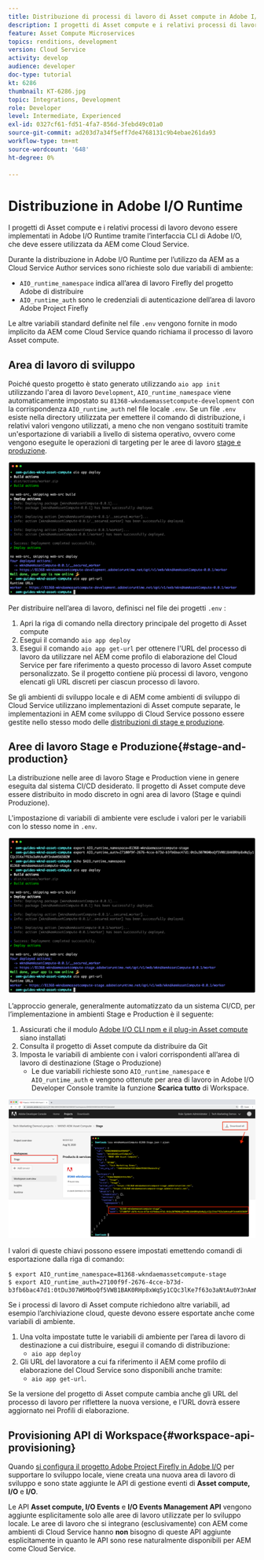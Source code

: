 ```yaml
---
title: Distribuzione di processi di lavoro di Asset compute in Adobe I/O Runtime da utilizzare con AEM come Cloud Service
description: I progetti di Asset compute e i relativi processi di lavoro devono essere implementati in Adobe I/O Runtime per essere utilizzati da AEM come Cloud Service.
feature: Asset Compute Microservices
topics: renditions, development
version: Cloud Service
activity: develop
audience: developer
doc-type: tutorial
kt: 6286
thumbnail: KT-6286.jpg
topic: Integrations, Development
role: Developer
level: Intermediate, Experienced
exl-id: 0327cf61-fd51-4fa7-856d-3febd49c01a0
source-git-commit: ad203d7a34f5eff7de4768131c9b4ebae261da93
workflow-type: tm+mt
source-wordcount: '648'
ht-degree: 0%

---
```


# Distribuzione in Adobe I/O Runtime

I progetti di Asset compute e i relativi processi di lavoro devono essere implementati in Adobe I/O Runtime tramite l’interfaccia CLI di Adobe I/O, che deve essere utilizzata da AEM come Cloud Service.

Durante la distribuzione in Adobe I/O Runtime per l’utilizzo da AEM as a Cloud Service Author services sono richieste solo due variabili di ambiente:

+ `AIO_runtime_namespace` indica all’area di lavoro Firefly del progetto Adobe di distribuire
+ `AIO_runtime_auth` sono le credenziali di autenticazione dell’area di lavoro Adobe Project Firefly

Le altre variabili standard definite nel file `.env` vengono fornite in modo implicito da AEM come Cloud Service quando richiama il processo di lavoro Asset compute.

## Area di lavoro di sviluppo

Poiché questo progetto è stato generato utilizzando `aio app init` utilizzando l&#39;area di lavoro `Development`, `AIO_runtime_namespace` viene automaticamente impostato su `81368-wkndaemassetcompute-development` con la corrispondenza `AIO_runtime_auth` nel file locale `.env`.  Se un file `.env` esiste nella directory utilizzata per emettere il comando di distribuzione, i relativi valori vengono utilizzati, a meno che non vengano sostituiti tramite un&#39;esportazione di variabili a livello di sistema operativo, ovvero come vengono eseguite le operazioni di targeting per le aree di lavoro [stage e produzione](#stage-and-production).

![Distribuzione di app aio tramite variabili .env](./assets/runtime/development__aio.png)

Per distribuire nell’area di lavoro, definisci nel file dei progetti `.env` :

1. Apri la riga di comando nella directory principale del progetto di Asset compute
1. Esegui il comando `aio app deploy`
1. Esegui il comando `aio app get-url` per ottenere l&#39;URL del processo di lavoro da utilizzare nel AEM come profilo di elaborazione del Cloud Service per fare riferimento a questo processo di lavoro Asset compute personalizzato. Se il progetto contiene più processi di lavoro, vengono elencati gli URL discreti per ciascun processo di lavoro.

Se gli ambienti di sviluppo locale e di AEM come ambienti di sviluppo di Cloud Service utilizzano implementazioni di Asset compute separate, le implementazioni in AEM come sviluppo di Cloud Service possono essere gestite nello stesso modo delle [distribuzioni di stage e produzione](#stage-and-production).

## Aree di lavoro Stage e Produzione{#stage-and-production}

La distribuzione nelle aree di lavoro Stage e Production viene in genere eseguita dal sistema CI/CD desiderato. Il progetto di Asset compute deve essere distribuito in modo discreto in ogni area di lavoro (Stage e quindi Produzione).

L&#39;impostazione di variabili di ambiente vere esclude i valori per le variabili con lo stesso nome in `.env`.

![Distribuzione di app aio tramite variabili di esportazione](./assets/runtime/stage__export-and-aio.png)

L’approccio generale, generalmente automatizzato da un sistema CI/CD, per l’implementazione in ambienti Stage e Production è il seguente:

1. Assicurati che il modulo [Adobe I/O CLI npm e il plug-in Asset compute](../set-up/development-environment.md#aio) siano installati
1. Consulta il progetto di Asset compute da distribuire da Git
1. Imposta le variabili di ambiente con i valori corrispondenti all’area di lavoro di destinazione (Stage o Produzione)
   + Le due variabili richieste sono `AIO_runtime_namespace` e `AIO_runtime_auth` e vengono ottenute per area di lavoro in Adobe I/O Developer Console tramite la funzione __Scarica tutto__ di Workspace.

![Console per sviluppatori Adobe - Spazio dei nomi e autenticazione runtime AIO](./assets/runtime/stage-auth-namespace.png)

I valori di queste chiavi possono essere impostati emettendo comandi di esportazione dalla riga di comando:

```
$ export AIO_runtime_namespace=81368-wkndaemassetcompute-stage
$ export AIO_runtime_auth=27100f9f-2676-4cce-b73d-b3fb6bac47d1:0tDu307W6MboQf5VWB1BAK0RHp8xWqSy1CQc3lKe7f63o3aNtAu0Y3nAmN56502W
```

Se i processi di lavoro di Asset compute richiedono altre variabili, ad esempio l’archiviazione cloud, queste devono essere esportate anche come variabili di ambiente.

1. Una volta impostate tutte le variabili di ambiente per l’area di lavoro di destinazione a cui distribuire, esegui il comando di distribuzione:
   + `aio app deploy`
1. Gli URL del lavoratore a cui fa riferimento il AEM come profilo di elaborazione del Cloud Service sono disponibili anche tramite:
   + `aio app get-url`.

Se la versione del progetto di Asset compute cambia anche gli URL del processo di lavoro per riflettere la nuova versione, e l’URL dovrà essere aggiornato nei Profili di elaborazione.

## Provisioning API di Workspace{#workspace-api-provisioning}

Quando [si configura il progetto Adobe Project Firefly in Adobe I/O](../set-up/firefly.md) per supportare lo sviluppo locale, viene creata una nuova area di lavoro di sviluppo e sono state aggiunte le API di gestione eventi di __Asset compute, I/O__ e __I/O__.

Le API __Asset compute, I/O Events__ e __I/O Events Management API__ vengono aggiunte esplicitamente solo alle aree di lavoro utilizzate per lo sviluppo locale. Le aree di lavoro che si integrano (esclusivamente) con AEM come ambienti di Cloud Service hanno __non__ bisogno di queste API aggiunte esplicitamente in quanto le API sono rese naturalmente disponibili per AEM come Cloud Service.
